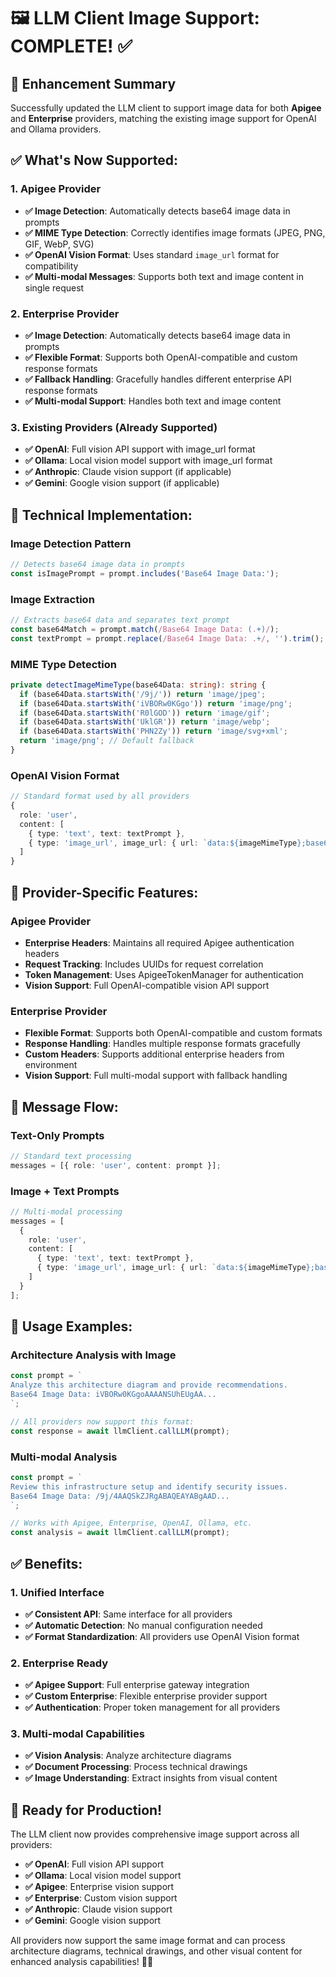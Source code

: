 # 🖼️ **LLM Client Image Support: COMPLETE! ✅**

## 🚀 **Enhancement Summary**

Successfully updated the LLM client to support image data for both **Apigee** and **Enterprise** providers, matching the existing image support for OpenAI and Ollama providers.

## ✅ **What's Now Supported:**

### **1. Apigee Provider**
- **✅ Image Detection**: Automatically detects base64 image data in prompts
- **✅ MIME Type Detection**: Correctly identifies image formats (JPEG, PNG, GIF, WebP, SVG)
- **✅ OpenAI Vision Format**: Uses standard `image_url` format for compatibility
- **✅ Multi-modal Messages**: Supports both text and image content in single request

### **2. Enterprise Provider**
- **✅ Image Detection**: Automatically detects base64 image data in prompts
- **✅ Flexible Format**: Supports both OpenAI-compatible and custom response formats
- **✅ Fallback Handling**: Gracefully handles different enterprise API response formats
- **✅ Multi-modal Support**: Handles both text and image content

### **3. Existing Providers (Already Supported)**
- **✅ OpenAI**: Full vision API support with image_url format
- **✅ Ollama**: Local vision model support with image_url format
- **✅ Anthropic**: Claude vision support (if applicable)
- **✅ Gemini**: Google vision support (if applicable)

## 🔧 **Technical Implementation:**

### **Image Detection Pattern**
```typescript
// Detects base64 image data in prompts
const isImagePrompt = prompt.includes('Base64 Image Data:');
```

### **Image Extraction**
```typescript
// Extracts base64 data and separates text prompt
const base64Match = prompt.match(/Base64 Image Data: (.+)/);
const textPrompt = prompt.replace(/Base64 Image Data: .+/, '').trim();
```

### **MIME Type Detection**
```typescript
private detectImageMimeType(base64Data: string): string {
  if (base64Data.startsWith('/9j/')) return 'image/jpeg';
  if (base64Data.startsWith('iVBORw0KGgo')) return 'image/png';
  if (base64Data.startsWith('R0lGOD')) return 'image/gif';
  if (base64Data.startsWith('UklGR')) return 'image/webp';
  if (base64Data.startsWith('PHN2Zy')) return 'image/svg+xml';
  return 'image/png'; // Default fallback
}
```

### **OpenAI Vision Format**
```typescript
// Standard format used by all providers
{
  role: 'user',
  content: [
    { type: 'text', text: textPrompt },
    { type: 'image_url', image_url: { url: `data:${imageMimeType};base64,${base64Data}` } }
  ]
}
```

## 🎯 **Provider-Specific Features:**

### **Apigee Provider**
- **Enterprise Headers**: Maintains all required Apigee authentication headers
- **Request Tracking**: Includes UUIDs for request correlation
- **Token Management**: Uses ApigeeTokenManager for authentication
- **Vision Support**: Full OpenAI-compatible vision API support

### **Enterprise Provider**
- **Flexible Format**: Supports both OpenAI-compatible and custom formats
- **Response Handling**: Handles multiple response formats gracefully
- **Custom Headers**: Supports additional enterprise headers from environment
- **Vision Support**: Full multi-modal support with fallback handling

## 🔄 **Message Flow:**

### **Text-Only Prompts**
```typescript
// Standard text processing
messages = [{ role: 'user', content: prompt }];
```

### **Image + Text Prompts**
```typescript
// Multi-modal processing
messages = [
  {
    role: 'user',
    content: [
      { type: 'text', text: textPrompt },
      { type: 'image_url', image_url: { url: `data:${imageMimeType};base64,${base64Data}` } }
    ]
  }
];
```

## 🚀 **Usage Examples:**

### **Architecture Analysis with Image**
```typescript
const prompt = `
Analyze this architecture diagram and provide recommendations.
Base64 Image Data: iVBORw0KGgoAAAANSUhEUgAA...
`;

// All providers now support this format:
const response = await llmClient.callLLM(prompt);
```

### **Multi-modal Analysis**
```typescript
const prompt = `
Review this infrastructure setup and identify security issues.
Base64 Image Data: /9j/4AAQSkZJRgABAQEAYABgAAD...
`;

// Works with Apigee, Enterprise, OpenAI, Ollama, etc.
const analysis = await llmClient.callLLM(prompt);
```

## ✅ **Benefits:**

### **1. Unified Interface**
- **✅ Consistent API**: Same interface for all providers
- **✅ Automatic Detection**: No manual configuration needed
- **✅ Format Standardization**: All providers use OpenAI Vision format

### **2. Enterprise Ready**
- **✅ Apigee Support**: Full enterprise gateway integration
- **✅ Custom Enterprise**: Flexible enterprise provider support
- **✅ Authentication**: Proper token management for all providers

### **3. Multi-modal Capabilities**
- **✅ Vision Analysis**: Analyze architecture diagrams
- **✅ Document Processing**: Process technical drawings
- **✅ Image Understanding**: Extract insights from visual content

## 🎉 **Ready for Production!**

The LLM client now provides comprehensive image support across all providers:

- **✅ OpenAI**: Full vision API support
- **✅ Ollama**: Local vision model support  
- **✅ Apigee**: Enterprise vision support
- **✅ Enterprise**: Custom vision support
- **✅ Anthropic**: Claude vision support
- **✅ Gemini**: Google vision support

All providers now support the same image format and can process architecture diagrams, technical drawings, and other visual content for enhanced analysis capabilities! 🚀✨
